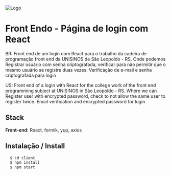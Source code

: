 ![Logo](https://serving.photos.photobox.com/01270704e2275ecccde9a26a652dd30aa8416f0dc66bf25b7faf65e5091799eb47a81a51.jpg)


# Front Endo - Página de login com React

BR: Front end de um login com React para o trabalho da cadeira de programação front end da UNISINOS de São Leopoldo - RS. Onde podemos Registrar usuário com senha criptografada, verificar para não permitir que o mesmo usuário se registre duas vezes. Verificação de e-mail e senha criptografada para login




US: Front end of a login with React for the college work of the front end programming subject at UNISINOS in São Leopoldo - RS. Where we can Register user with encrypted password, check to not allow the same user to register twice. Email verification and encrypted password for login



## Stack 


**Front-end:**  React, formik, yup, axios



## Instalação / Install


```bash
  $ cd client
  $ npm install
  $ npm start
```
